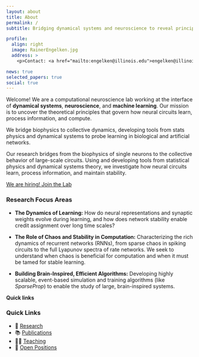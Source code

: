 ```yaml
---
layout: about
title: About
permalink: /
subtitle: Bridging dynamical systems and neuroscience to reveal principles of learning in neural circuits.

profile:
  align: right
  image: RainerEngelken.jpg
  address: >
    <p>Contact: <a href="mailto:engelken@illinois.edu">engelken@illinois.edu</a></p>

news: true
selected_papers: true
social: true
---
```


Welcome! We are a computational neuroscience lab working at the interface of **dynamical systems**, **neuroscience**, and **machine learning**. Our mission is to uncover the theoretical principles that govern how neural circuits learn, process information, and compute.

We bridge biophysics to collective dynamics, developing tools from stats physics and dynamical systems to probe learning in biological and artificial networks.

Our research bridges from the biophysics of single neurons to the collective behavior of large-scale circuits. Using and developing tools from statistical physics and dynamical systems theory, we investigate how neural circuits learn, process information, and maintain stability.

<!-- A container to center the button and give it some space -->
<div class="text-center my-4">
    <!-- The button itself -->
    <a href="{{ '/join/' | relative_url }}" class="btn btn-lg join-lab-button">
        We are hiring! Join the Lab
    </a>
</div>

### Research Focus Areas

- **The Dynamics of Learning:** How do neural representations and synaptic weights evolve during learning, and how does network stability enable credit assignment over long time scales?
- **The Role of Chaos and Stability in Computation:** Characterizing the rich dynamics of recurrent networks (RNNs), from sparse chaos in spiking circuits to the full Lyapunov spectra of rate networks. We seek to understand when chaos is beneficial for computation and when it must be tamed for stable learning.

- **Building Brain-Inspired, Efficient Algorithms:** Developing highly scalable, event-based simulation and training algorithms (like _SparseProp_) to enable the study of large, brain-inspired systems.

**Quick links**

### Quick Links

- 🔬 [Research](/research/)
- 📚 [Publications](/publications/)
- 👨‍🏫 [Teaching](/teaching/)
- 🚀 [Open Positions](/join/)
<!-- - 📄 [CV](/cv/)-->
